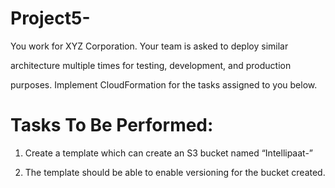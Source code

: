 # Project5-

You work for XYZ Corporation. Your team is asked to deploy similar 

architecture multiple times for testing, development, and production 

purposes. Implement CloudFormation for the tasks assigned to you below.

# Tasks To Be Performed:


1. Create a template which can create an S3 bucket named
“Intellipaat-<yourname >”

2. The template should be able to enable versioning for the bucket created.
